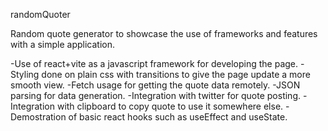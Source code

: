 randomQuoter


Random quote generator to showcase the use of frameworks and features with a simple application.

-Use of react+vite as a javascript framework for developing the page.
-Styling done on plain css with transitions to give the page update a more smooth view.
-Fetch usage for getting the quote data remotely.
-JSON parsing for data generation. 
-Integration with twitter for quote posting.
-Integration with clipboard to copy quote to use it somewhere else.
-Demostration of basic react hooks such as useEffect and useState.